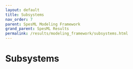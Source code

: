 ```yaml
---
layout: default
title: Subsystems
nav_order: 7
parent: SpesML Modeling Framework
grand_parent: SpesML Results
permalink: /results/modeling_framework/subsystems.html
---
```

# Subsystems

